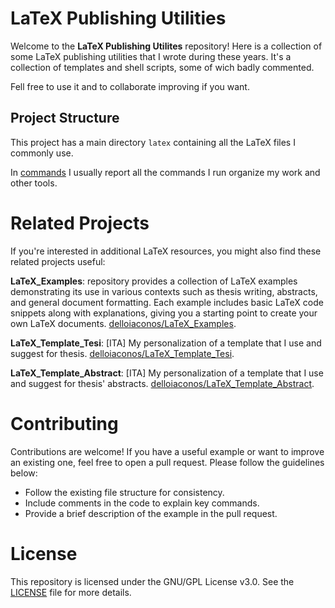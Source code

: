 # LaTeX Publishing Utilities

Welcome to the __LaTeX Publishing Utilites__ repository! 
Here is a collection of some LaTeX publishing utilities that I wrote during these years.
It's a collection of templates and shell scripts, some of wich badly commented.

Fell free to use it and to collaborate improving if you want.

## Project Structure

This project has a main directory ```latex``` containing all the LaTeX files I commonly use.

In [commands](commands.md) I usually report all the commands I run organize my work and other tools. 

# Related Projects
If you're interested in additional LaTeX resources, you might also find these related projects useful:

__LaTeX_Examples__: repository provides a collection of LaTeX examples demonstrating its use in various contexts such as thesis writing, abstracts, and general document formatting. Each example includes basic LaTeX code snippets along with explanations, giving you a starting point to create your own LaTeX documents. [delloiaconos/LaTeX_Examples](https://github.com/delloiaconos/Latex_Examples.git).

__LaTeX_Template_Tesi__: [ITA] My personalization of a template that I use and suggest for thesis. [delloiaconos/LaTeX_Template_Tesi](https://github.com/delloiaconos/Latex_Template_Tesi.git).

__LaTeX_Template_Abstract__: [ITA] My personalization of a template that I use and suggest for thesis' abstracts. [delloiaconos/LaTeX_Template_Abstract](https://github.com/delloiaconos/Latex_Template_Abstract.git).

# Contributing
Contributions are welcome! 
If you have a useful example or want to improve an existing one, feel free to open a pull request. 
Please follow the guidelines below:

- Follow the existing file structure for consistency.
- Include comments in the code to explain key commands.
- Provide a brief description of the example in the pull request.

# License
This repository is licensed under the GNU/GPL License v3.0. 
See the [LICENSE](LICENSE.md) file for more details.